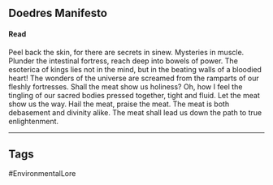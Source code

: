 ## Doedres Manifesto
#### Read
Peel back the skin, for there are secrets in sinew. Mysteries in muscle. Plunder the intestinal fortress, reach deep into bowels of power. The esoterica of kings lies not in the mind, but in the beating walls of a bloodied heart! The wonders of the universe are screamed from the ramparts of our fleshly fortresses. Shall the meat show us holiness? Oh, how I feel the tingling of our sacred bodies pressed together, tight and fluid. Let the meat show us the way. Hail the meat, praise the meat. The meat is both debasement and divinity alike. The meat shall lead us down the path to true enlightenment.

---
## Tags
#EnvironmentalLore